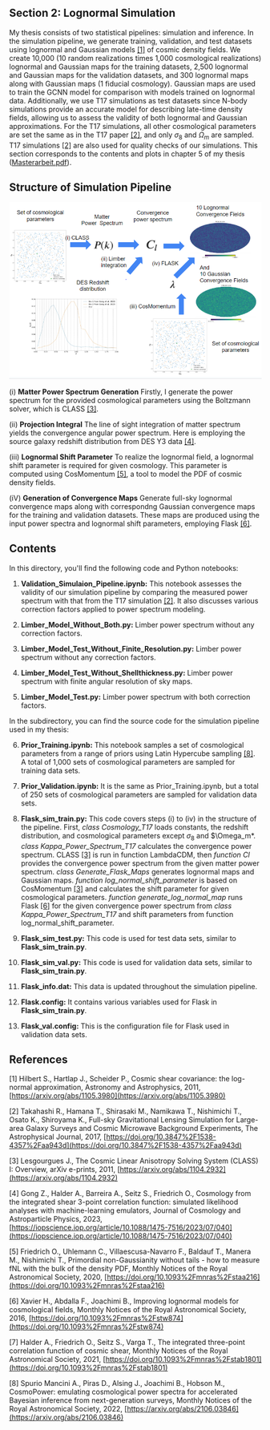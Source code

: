 ## Section 2: Lognormal Simulation
My thesis consists of two statistical pipelines: simulation and inference. In the simulation pipeline, we generate training, validation, and test datasets using lognormal and Gaussian models [[1]](https://arxiv.org/abs/1105.3980) of cosmic density fields.
We create 10,000 (10 random realizations times 1,000 cosmological realizations) lognormal and Gaussian maps for the training datasets, 2,500 lognormal and Gaussian maps for the validation datasets, and 300 lognormal maps along with Gaussian maps (1 fiducial cosmology). Gaussian maps are used to train the GCNN model for comparison with models trained on lognormal data. 
Additionally, we use T17 simulations as test datasets since N-body simulations provide an accurate model for describing late-time density fields, allowing us to assess the validity of both lognormal and Gaussian approximations. For the T17 simulations, all other cosmological parameters are set the same as in the T17 paper [[2]](https://doi.org/10.3847%2F1538-4357%2Faa943d), and only $\sigma_8$ and $\Omega_m$ are sampled. T17 simulations [[2]](https://doi.org/10.3847%2F1538-4357%2Faa943d) are also used for quality checks of our simulations.
This section corresponds to the contents and plots in chapter 5 of my thesis ([Masterarbeit.pdf](Masterarbeit.pdf)).

## Structure of Simulation Pipeline

[<img src="Flask_Simulation.PNG" width="700"/>](Flask_Simulation.PNG)

(i) **Matter Power Spectrum Generation** Firstly, I generate the power spectrum for the provided cosmological parameters using the Boltzmann solver, which is CLASS [[3]](https://arxiv.org/abs/1104.2932).

(ii) **Projection Integral** The line of sight integration of matter spectrum yields the convergence angular power spectrum. Here is employing the source galaxy redshift distribution from DES Y3 data [[4]](https://iopscience.iop.org/article/10.1088/1475-7516/2023/07/040).

(iii) **Lognormal Shift Parameter** To realize the lognormal field, a lognormal shift parameter is required for given cosmology. This parameter is computed using CosMomentum [[5]](https://doi.org/10.1093%2Fmnras%2Fstaa216), a tool to model the PDF of cosmic density fields.

(iV) **Generation of Convergence Maps** Generate full-sky lognormal convergence maps along with correspondng Gaussian convergence maps for the training and validation datasets. These maps are produced using the input power spectra and lognormal shift parameters, employing Flask [[6]](https://doi.org/10.1093%2Fmnras%2Fstw874).

## Contents

In this directory, you'll find the following code and Python notebooks:
1. **Validation_Simulaion_Pipeline.ipynb:** This notebook assesses the validity of our simulation pipeline by comparing the measured power spectrum with that from the T17 simulation [[2]](https://doi.org/10.3847%2F1538-4357%2Faa943d). It also discusses various correction factors applied to power spectrum modeling.
   
2. **Limber_Model_Without_Both.py:** Limber power spectrum without any correction factors.

3. **Limber_Model_Test_Without_Finite_Resolution.py:** Limber power spectrum without any correction factors.

4. **Limber_Model_Test_Without_Shellthickness.py:** Limber power spectrum with finite angular resolution of sky maps.
   
5. **Limber_Model_Test.py:** Limber power spectrum with both correction factors.

In the subdirectory, you can find the source code for the simulation pipeline used in my thesis:

6. **Prior_Training.ipynb:** This notebook samples a set of cosmological parameters from a range of priors using Latin Hypercube sampling [[8]](https://arxiv.org/abs/2106.03846). A total of 1,000 sets of cosmological parameters are sampled for training data sets.
   
7. **Prior_Validation.ipynb:** It is the same as Prior_Training.ipynb, but a total of 250 sets of cosmological parameters are sampled for validation data sets.
   
8. **Flask_sim_train.py:** This code covers steps (i) to (iv) in the structure of the pipeline. First, *class Cosmology_T17* loads constants, the redshift distribution, and cosmological parameters except $\sigma_8$ and $\Omega_m*. *class Kappa_Power_Spectrum_T17* calculates the convergence power spectrum. CLASS [[3]](https://arxiv.org/abs/1104.2932) is run in function LambdaCDM, then *function Cl* provides the convergence power spectrum from the given matter power spectrum. *class Generate_Flask_Maps* generates lognormal maps and Gaussian maps. *function log_normal_shift_parameter* is based on CosMomentum [[3]](https://doi.org/10.1093%2Fmnras%2Fstaa216) and calculates the shift parameter for given cosmological parameters. *function generate_log_normal_map* runs Flask [[6]](https://doi.org/10.1093%2Fmnras%2Fstw874) for the given convergence power spectrum from *class Kappa_Power_Spectrum_T17* and shift parameters from function log_normal_shift_parameter.
 
10. **Flask_sim_test.py:** This code is used for test data sets, similar to **Flask_sim_train.py**.

11. **Flask_sim_val.py:** This code is used for validation data sets, similar to **Flask_sim_train.py**.

12. **Flask_info.dat:** This data is updated throughout the simulation pipeline.

13. **Flask.config:** It contains various variables used for Flask in **Flask_sim_train.py**.

14. **Flask_val.config:** This is the configuration file for Flask used in validation data sets.

## References
[1] Hilbert S., Hartlap J., Scheider P., Cosmic shear covariance: the log-normal approximation, Astronomy and Astrophysics, 2011, [https://arxiv.org/abs/1105.3980](https://arxiv.org/abs/1105.3980) 

[2] Takahashi R., Hamana T., Shirasaki M., Namikawa T., Nishimichi T., Osato K., Shiroyama K., Full-sky Gravitational Lensing Simulation for Large-area Galaxy Surveys and Cosmic Microwave Background Experiments, The Astrophysical Journal, 2017, [https://doi.org/10.3847%2F1538-4357%2Faa943d](https://doi.org/10.3847%2F1538-4357%2Faa943d)

[3] Lesgourgues J., The Cosmic Linear Anisotropy Solving System (CLASS) I: Overview, arXiv e-prints, 2011, [https://arxiv.org/abs/1104.2932](https://arxiv.org/abs/1104.2932)

[4] Gong Z., Halder A., Barreira A., Seitz S., Friedrich O., Cosmology from the integrated shear 3-point correlation function:  simulated likelihood analyses with machine-learning emulators, Journal of Cosmology and Astroparticle Physics, 2023, [https://iopscience.iop.org/article/10.1088/1475-7516/2023/07/040](https://iopscience.iop.org/article/10.1088/1475-7516/2023/07/040)

[5] Friedrich O., Uhlemann C., Villaescusa-Navarro F., Baldauf T., Manera M., Nishimichi T., Primordial non-Gaussianity without tails - how to measure fNL with the bulk of the density PDF, Monthly Notices of the Royal Astronomical Society, 2020, [https://doi.org/10.1093%2Fmnras%2Fstaa216](https://doi.org/10.1093%2Fmnras%2Fstaa216)

[6]  Xavier H., Abdalla F., Joachimi B., Improving lognormal models for cosmological fields, Monthly Notices of the Royal Astronomical Society, 2016, [https://doi.org/10.1093%2Fmnras%2Fstw874](https://doi.org/10.1093%2Fmnras%2Fstw874)

[7] Halder A., Friedrich O., Seitz S., Varga T., The integrated three-point correlation function of cosmic shear, Monthly Notices of the Royal Astronomical Society, 2021, [https://doi.org/10.1093%2Fmnras%2Fstab1801](https://doi.org/10.1093%2Fmnras%2Fstab1801)

[8] Spurio Mancini A., Piras D., Alsing J., Joachimi B., Hobson M., CosmoPower: emulating cosmological power spectra for accelerated Bayesian inference from next-generation surveys, Monthly Notices of the Royal Astronomical Society, 2022, [https://arxiv.org/abs/2106.03846](https://arxiv.org/abs/2106.03846) 
